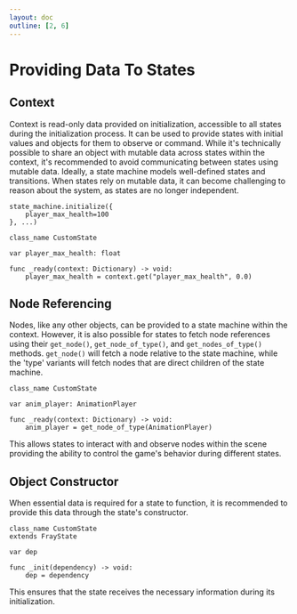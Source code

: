 ```yaml
---
layout: doc
outline: [2, 6]
---
```


# Providing Data To States

## Context

Context is read-only data provided on initialization, accessible to all states during the initialization process. It can be used to provide states with initial values and objects for them to observe or command. While it's technically possible to share an object with mutable data across states within the context, it's recommended to avoid communicating between states using mutable data. Ideally, a state machine models well-defined states and transitions. When states rely on mutable data, it can become challenging to reason about the system, as states are no longer independent.

```gdscript
state_machine.initialize({
    player_max_health=100
}, ...)
```

```gdscript
class_name CustomState

var player_max_health: float

func _ready(context: Dictionary) -> void:
    player_max_health = context.get("player_max_health", 0.0)
```

## Node Referencing

Nodes, like any other objects, can be provided to a state machine within the context. However, it is also possible for states to fetch node references using their `get_node()`, `get_node_of_type()`, and `get_nodes_of_type()` methods. `get_node()` will fetch a node relative to the state machine, while the 'type' variants will fetch nodes that are direct children of the state machine.

```gdscript
class_name CustomState

var anim_player: AnimationPlayer

func _ready(context: Dictionary) -> void:
    anim_player = get_node_of_type(AnimationPlayer)
```

This allows states to interact with and observe nodes within the scene providing the ability to control the game's behavior during different states.

## Object Constructor

When essential data is required for a state to function, it is recommended to provide this data through the state's constructor.

```gdscript
class_name CustomState
extends FrayState

var dep

func _init(dependency) -> void:
    dep = dependency
```

This ensures that the state receives the necessary information during its initialization.

